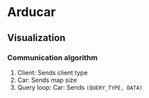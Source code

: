 # Arducar

## Visualization

### Communication algorithm

1. Client: Sends client type
2. Car: Sends map size
3. Query loop: Car: Sends `(QUERY_TYPE, DATA)`